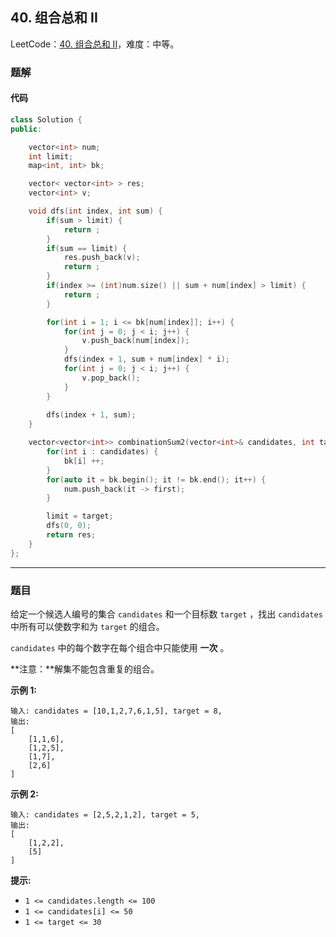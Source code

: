 ## 40. 组合总和 II

LeetCode：[40. 组合总和 II](https://leetcode.cn/problems/combination-sum-ii/)，难度：中等。

### 题解

#### 代码

```c++
class Solution {
public:

    vector<int> num;
    int limit;
    map<int, int> bk;

    vector< vector<int> > res;
    vector<int> v;

    void dfs(int index, int sum) {
        if(sum > limit) {
            return ;
        }
        if(sum == limit) {
            res.push_back(v);
            return ;
        }
        if(index >= (int)num.size() || sum + num[index] > limit) {
            return ;
        }

        for(int i = 1; i <= bk[num[index]]; i++) {
            for(int j = 0; j < i; j++) {
                v.push_back(num[index]);
            }
            dfs(index + 1, sum + num[index] * i);
            for(int j = 0; j < i; j++) {
                v.pop_back();
            }
        }
        
        dfs(index + 1, sum);
    }

    vector<vector<int>> combinationSum2(vector<int>& candidates, int target) {
        for(int i : candidates) {
            bk[i] ++;
        }
        for(auto it = bk.begin(); it != bk.end(); it++) {
            num.push_back(it -> first);
        }

        limit = target;
        dfs(0, 0);
        return res;
    }
};
```



---



### 题目

给定一个候选人编号的集合 `candidates` 和一个目标数 `target` ，找出 `candidates` 中所有可以使数字和为 `target` 的组合。

`candidates` 中的每个数字在每个组合中只能使用 **一次** 。

**注意：**解集不能包含重复的组合。 

 

**示例 1:**

```
输入: candidates = [10,1,2,7,6,1,5], target = 8,
输出:
[
    [1,1,6],
    [1,2,5],
    [1,7],
    [2,6]
]
```

**示例 2:**

```
输入: candidates = [2,5,2,1,2], target = 5,
输出:
[
	[1,2,2],
	[5]
]
```

 

**提示:**

- `1 <= candidates.length <= 100`
- `1 <= candidates[i] <= 50`
- `1 <= target <= 30`


